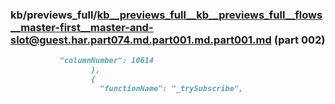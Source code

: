 ### kb/previews_full/kb__previews_full__kb__previews_full__flows__master-first__master-and-slot@guest.har.part074.md.part001.md.part001.md (part 002)

```md
           "columnNumber": 10614
                  },
                  {
                    "functionName": "_trySubscribe",

```

```
